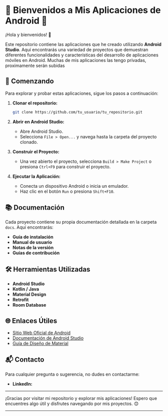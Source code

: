 # 🌟 Bienvenidos a Mis Aplicaciones de Android 🌟

¡Hola y bienvenidos! 🎉

Este repositorio contiene las aplicaciones que he creado utilizando **Android Studio**. Aquí encontrarás una variedad de proyectos que demuestran diferentes funcionalidades y características del desarrollo de aplicaciones móviles en Android.
Muchas de mis aplicaciones las tengo privadas, proximamente serán subidas

## 🚀 Comenzando

Para explorar y probar estas aplicaciones, sigue los pasos a continuación:

1. **Clonar el repositorio:**
    ```bash
    git clone https://github.com/tu_usuario/tu_repositorio.git
    ```

2. **Abrir en Android Studio:**
    - Abre Android Studio.
    - Selecciona `File > Open...` y navega hasta la carpeta del proyecto clonado.

3. **Construir el Proyecto:**
    - Una vez abierto el proyecto, selecciona `Build > Make Project` o presiona `Ctrl+F9` para construir el proyecto.

4. **Ejecutar la Aplicación:**
    - Conecta un dispositivo Android o inicia un emulador.
    - Haz clic en el botón `Run` o presiona `Shift+F10`.

## 📚 Documentación

Cada proyecto contiene su propia documentación detallada en la carpeta `docs`. Aquí encontrarás:

- **Guía de instalación**
- **Manual de usuario**
- **Notas de la versión**
- **Guías de contribución**

## 🛠️ Herramientas Utilizadas

- **Android Studio**
- **Kotlin / Java**
- **Material Design**
- **Retrofit**
- **Room Database**

## 🌐 Enlaces Útiles

- [Sitio Web Oficial de Android](https://developer.android.com/)
- [Documentación de Android Studio](https://developer.android.com/studio)
- [Guía de Diseño de Material](https://material.io/design)

## 📬 Contacto

Para cualquier pregunta o sugerencia, no dudes en contactarme:

- **LinkedIn:** 

---

¡Gracias por visitar mi repositorio y explorar mis aplicaciones! Espero que encuentres algo útil y disfrutes navegando por mis proyectos. 😊

---
